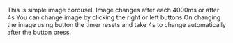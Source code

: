 This is simple image corousel.
Image changes after each 4000ms or after 4s
You can change image by clicking the right or left buttons
On changing the image using button the timer resets and take 4s to change automatically after the button press.

